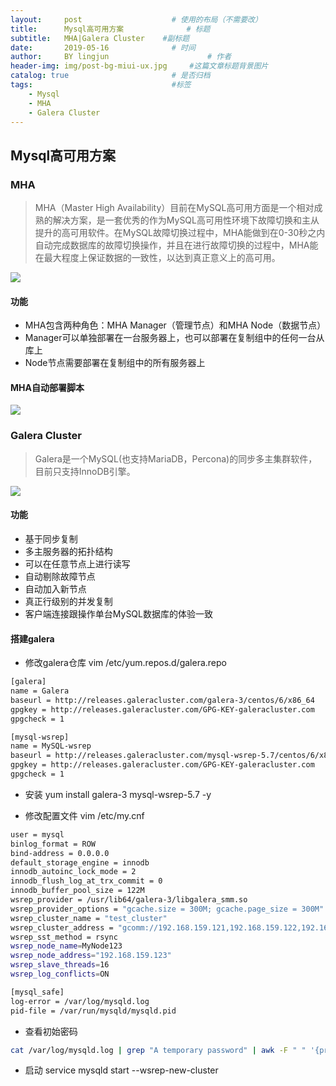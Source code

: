 ```yaml
---
layout:     post   				    # 使用的布局（不需要改）
title:      Mysql高可用方案 				# 标题 
subtitle:   MHA|Galera Cluster    #副标题
date:       2019-05-16 				# 时间
author:     BY lingjun						# 作者
header-img: img/post-bg-miui-ux.jpg 	#这篇文章标题背景图片
catalog: true 						# 是否归档
tags:								#标签
    - Mysql
    - MHA 
    - Galera Cluster
---
```


## Mysql高可用方案

### MHA
> MHA（Master High Availability）目前在MySQL高可用方面是一个相对成熟的解决方案，是一套优秀的作为MySQL高可用性环境下故障切换和主从提升的高可用软件。在MySQL故障切换过程中，MHA能做到在0-30秒之内自动完成数据库的故障切换操作，并且在进行故障切换的过程中，MHA能在最大程度上保证数据的一致性，以达到真正意义上的高可用。

![](https://i.loli.net/2019/05/24/5ce76a922725342363.jpg)

#### 功能
- MHA包含两种角色：MHA Manager（管理节点）和MHA Node（数据节点）  
- Manager可以单独部署在一台服务器上，也可以部署在复制组中的任何一台从库上  
- Node节点需要部署在复制组中的所有服务器上  

#### MHA自动部署脚本
![](https://i.loli.net/2019/05/24/5ce76ae9acee671653.jpg)





### Galera Cluster
> Galera是一个MySQL(也支持MariaDB，Percona)的同步多主集群软件，目前只支持InnoDB引擎。

![](https://i.loli.net/2019/05/24/5ce76b23b137119434.jpg)

#### 功能
- 基于同步复制
- 多主服务器的拓扑结构
- 可以在任意节点上进行读写
- 自动剔除故障节点
- 自动加入新节点
- 真正行级别的并发复制
- 客户端连接跟操作单台MySQL数据库的体验一致

#### 搭建galera
- 修改galera仓库 vim /etc/yum.repos.d/galera.repo
``` bash
[galera]
name = Galera
baseurl = http://releases.galeracluster.com/galera-3/centos/6/x86_64
gpgkey = http://releases.galeracluster.com/GPG-KEY-galeracluster.com
gpgcheck = 1

[mysql-wsrep]
name = MySQL-wsrep
baseurl = http://releases.galeracluster.com/mysql-wsrep-5.7/centos/6/x86_64
gpgkey = http://releases.galeracluster.com/GPG-KEY-galeracluster.com
gpgcheck = 1
```

- 安装 yum install galera-3 mysql-wsrep-5.7 -y

- 修改配置文件 vim /etc/my.cnf
```bash
user = mysql 
binlog_format = ROW 
bind-address = 0.0.0.0 
default_storage_engine = innodb 
innodb_autoinc_lock_mode = 2 
innodb_flush_log_at_trx_commit = 0 
innodb_buffer_pool_size = 122M 
wsrep_provider = /usr/lib64/galera-3/libgalera_smm.so 
wsrep_provider_options = "gcache.size = 300M; gcache.page_size = 300M" 
wsrep_cluster_name = "test_cluster"
wsrep_cluster_address = "gcomm://192.168.159.121,192.168.159.122,192.168.159.123"
wsrep_sst_method = rsync
wsrep_node_name=MyNode123
wsrep_node_address="192.168.159.123"
wsrep_slave_threads=16
wsrep_log_conflicts=ON

[mysql_safe] 
log-error = /var/log/mysqld.log 
pid-file = /var/run/mysqld/mysqld.pid
```

- 查看初始密码
```bash
cat /var/log/mysqld.log | grep "A temporary password" | awk -F " " '{print$11}'
```

- 启动 service mysqld start --wsrep-new-cluster
